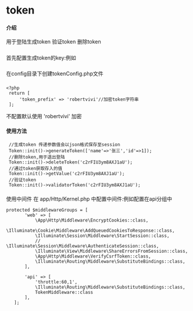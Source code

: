 # token

#### 介绍
用于登陆生成token 验证token 删除token 
#####
首先配置生成token的key:例如
###
在config目录下创建tokenConfig.php文件
#####
```
<?php
 return [
     'token_prefix' => 'robertvivi'//加密token字符串
 ];
```
不配置默认使用 'robertvivi' 加密
#### 使用方法
```
 //生成token 传递参数值会以json格式保存至session
 Token::init()->generateToken(['name'=>'张三','id'=>1]);
 //删除token,用于退出登陆
 Token::init()->deleteToken('c2rFIU3ym8AXJ1aU');
 //通过token获取存入的值
 Token::init()->getValue('c2rFIU3ym8AXJ1aU');
 //验证token
 Token::init()->validatorToken('c2rFIU3ym8AXJ1aU');
```
####
 使用中间件
 在 app/Http/Kernel.php 中配置中间件:例如配置在api分组中
 ```
protected $middlewareGroups = [
        'web' => [
            \App\Http\Middleware\EncryptCookies::class,
            \Illuminate\Cookie\Middleware\AddQueuedCookiesToResponse::class,
            \Illuminate\Session\Middleware\StartSession::class,
            // \Illuminate\Session\Middleware\AuthenticateSession::class,
            \Illuminate\View\Middleware\ShareErrorsFromSession::class,
            \App\Http\Middleware\VerifyCsrfToken::class,
            \Illuminate\Routing\Middleware\SubstituteBindings::class,
        ],

        'api' => [
            'throttle:60,1',
            \Illuminate\Routing\Middleware\SubstituteBindings::class,
            TokenMiddleware::class
        ],
    ];
```
